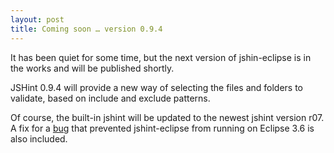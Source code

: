 ```yaml
---
layout: post
title: Coming soon … version 0.9.4
---
```


It has been quiet for some time, but the next version of jshin-eclipse is in the
works and will be published shortly.

JSHint 0.9.4 will provide a new way of selecting the files and folders to validate,
based on include and exclude patterns.

Of course, the built-in jshint will be updated to the newest jshint version r07.
A fix for a [bug](https://github.com/eclipsesource/jshint-eclipse/issues/13) that
prevented jshint-eclipse from running on Eclipse 3.6 is also included.
